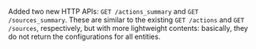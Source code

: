Added two new HTTP APIs: `GET /actions_summary` and `GET /sources_summary`.  These are similar to the existing `GET /actions` and `GET /sources`, respectively, but with more lightweight contents: basically, they do not return the configurations for all entities.
